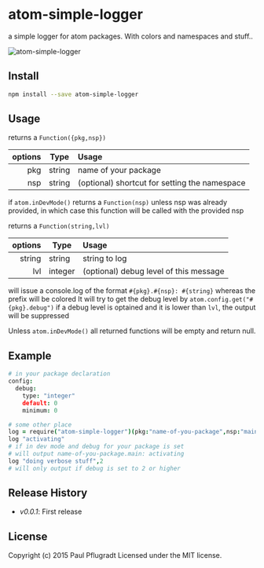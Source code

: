# atom-simple-logger

a simple logger for atom packages. With colors and namespaces and stuff..

![atom-simple-logger](https://cloud.githubusercontent.com/assets/1881921/8181891/0c83fbae-142a-11e5-9436-6148fe26d6c2.png)

## Install

```sh
npm install --save atom-simple-logger
```

## Usage

returns a `Function({pkg,nsp})`


| options   | Type    | Usage                                   |
| --------: | ------- | :-------------------------------------- |
| pkg       | string  | name of your package |
| nsp    | string | (optional) shortcut for setting the namespace |

if `atom.inDevMode()` returns a `Function(nsp)` unless nsp was already provided, in which case this function will be called with the provided nsp

returns a `Function(string,lvl)`

| options   | Type    | Usage                                   |
| --------: | ------- | :-------------------------------------- |
| string       | string  | string to log |
| lvl    | integer | (optional) debug level of this message |

will issue a console.log of the format `#{pkg}.#{nsp}: #{string}`
whereas the prefix will be colored
It will try to get the debug level by `atom.config.get("#{pkg}.debug")`
if a debug level is optained and it is lower than `lvl`, the output will be suppressed

Unless `atom.inDevMode()` all returned functions will be empty and return null.

## Example
```coffee
# in your package declaration
config:
  debug:
    type: "integer"
    default: 0
    minimum: 0

# some other place
log = require("atom-simple-logger")(pkg:"name-of-you-package",nsp:"main")
log "activating"
# if in dev mode and debug for your package is set
# will output name-of-you-package.main: activating
log "doing verbose stuff",2
# will only output if debug is set to 2 or higher
```



## Release History
 - *v0.0.1*: First release

## License
Copyright (c) 2015 Paul Pflugradt
Licensed under the MIT license.
